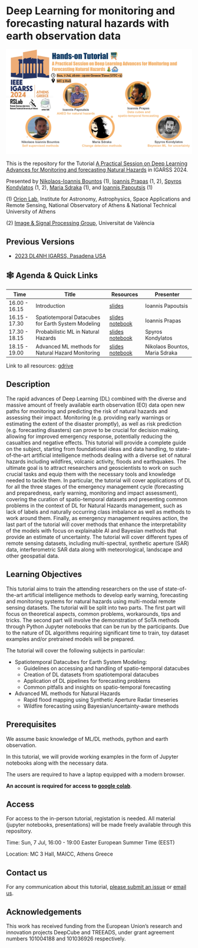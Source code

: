 # Deep Learning for monitoring and forecasting natural hazards with earth observation data

![cover_photo](/static/igarss_2024_dl4nh_cover.jpg)

This is the repository for the Tutorial [A Practical Session on Deep Learning Advances for Monitoring and forecasting Natural Hazards](https://www.2024.ieeeigarss.org/tutorials.php#tut6) in IGARSS 2024.

Presented by [Nikolaos-Ioannis Bountos](https://ngbountos.github.io/) (1), [Ioannis Prapas](https://iprapas.github.io) (1, 2), [Spyros Kondylatos](https://github.com/skondylatos/) (1, 2), [Maria Sdraka](https://github.com/paren8esis/) (1), and [Ioannis Papoutsis](https://scholar.google.gr/citations?user=46cBUO8AAAAJ) (1) 

(1) [Orion Lab](http://orionlab.space.noa.gr/), Institute for Astronomy, Astrophysics, Space Applications and Remote Sensing, National Observatory of Athens & National Technical University of Athens

(2) [Image & Signal Processing Group](https://isp.uv.es/), Universitat de València

## Previous Versions

* [2023 DL4NH IGARSS, Pasadena USA](https://github.com/Orion-AI-Lab/igarss23_DL4NH)

## 🕸️ Agenda & Quick Links

| Time          | Title          | Resources                       | Presenter         |
|---------------|----------------|---------------------------------|-------------------|
| 16.00 - 16.15   | Introduction   | [slides](https://docs.google.com/presentation/d/13lw30timAkBxFZdK5bjuVf9pnPOJC3Ut/edit?usp=drive_link&ouid=103666319609428787109&rtpof=true&sd=true)                | Ioannis Papoutsis |
| 16.15 - 17.30  | Spatiotemporal Datacubes for Earth System Modeling | [slides](https://docs.google.com/presentation/d/15KGojGurKJSj3t9N48wKMCVtxVSbSHaN2VboDnwtlDA/edit?usp=drive_link) [notebook](https://colab.research.google.com/drive/1NY-a5cYLLfMwrTFigY5VczKym849MkN4?usp=drive_link)  | Ioannis Prapas    |
| 17.30 - 18.15 |  Probabilistic ML in Natural Hazards| [slides](https://docs.google.com/presentation/d/124t5D4tZQ__1geiqZadOMB-OgobOUAU6_fHdCrjYaN0/edit#slide=id.p) [notebook](https://colab.research.google.com/drive/1zCruqMbsoQkLWX8UEnt_RnBDQEfBjsdq?usp=drive_link)  | Spyros Kondylatos |
| 18.15 - 19.00 | Advanced ML methods for Natural Hazard Monitoring | [slides](https://docs.google.com/presentation/d/1BZ0HEbqR8mJ6SwPEnbda-wBAlxUalTpL/edit?usp=sharing&ouid=103666319609428787109&rtpof=true&sd=true) [notebook](https://colab.research.google.com/drive/14P59cQamNxXfTAKy6aREhmHCLsjiu2GK?usp=sharing)                | Nikolaos Bountos, Maria Sdraka  |

Link to all resources: [gdrive](https://drive.google.com/drive/folders/1kKqHuIQkoLPwgrR3DTbY-ZkRv8CCYM46?usp=drive_link)

## Description

The rapid advances of Deep Learning (DL) combined with the diverse and massive amount of freely available earth observation (EO) data open new paths for monitoring and predicting the risk of natural hazards and assessing their impact. Monitoring (e.g. providing early warnings or estimating the extent of the disaster promptly), as well as risk prediction (e.g. forecasting disasters) can prove to be crucial for decision making, allowing for improved emergency response, potentially reducing the casualties and negative effects. This tutorial will provide a complete guide on the subject, starting from foundational ideas and data handling, to state-of-the-art artificial intelligence methods dealing with a diverse set of natural hazards including wildfires, volcanic activity, floods and earthquakes. The ultimate goal is to attract researchers and geoscientists to work on such crucial tasks and equip them with the necessary tools and knowledge needed to tackle them. In particular, the tutorial will cover applications of DL for all the three stages of the emergency management cycle (forecasting and preparedness, early warning, monitoring and impact assessment), covering the curation of spatio-temporal datasets and presenting common problems in the context of DL for Natural Hazards management, such as lack of labels and naturally occurring class imbalance as well as methods to work around them. Finally, as emergency management requires action, the last part of the tutorial will cover methods that enhance the interpretability of the models with focus on explainable AI and Bayesian methods that provide an estimate of uncertainty. The tutorial will cover different types of remote sensing datasets, including multi-spectral, synthetic aperture (SAR) data, interferometric SAR data along with meteorological, landscape and other geospatial data.

## Learning Objectives

This tutorial aims to train the attending researchers on the use of state-of-the-art artificial intelligence methods to develop early warning, forecasting and monitoring systems for natural hazards using multi-modal remote sensing datasets. The tutorial will be split into two parts. The first part will focus on theoretical aspects, common problems, workarounds, tips and tricks. The second part will involve the demonstration of SoTA methods through Python Jupyter notebooks that can be run by the participants. Due to the nature of DL algorithms requiring significant time to train, toy dataset examples and/or pretrained models will be prepared.

The tutorial will cover the following subjects in particular:

* Spatiotemporal Datacubes for Earth System Modeling:
	* Guidelines on accessing and handling of spatio-temporal datacubes
	* Creation of DL datasets from spatiotemporal datacubes
	* Application of DL pipelines for forecasting problems
	* Common pitfalls and insights on spatio-temporal forecasting
* Advanced ML methods for Natural Hazards
	* Rapid flood mapping using Synthetic Aperture Radar timeseries
	* Wildfire forecasting using Bayesian/uncertainty-aware methods


## Prerequisites

We assume basic knowledge of ML/DL methods, python and earth observation.

In this tutorial, we will provide working examples in the form of Jupyter notebooks along with the necessary data. 

The users are required to have a laptop equipped with a modern browser. 

**An account is required for access to [google colab](https://colab.research.google.com)**.

## Access 

For access to the in-person tutorial, registation is needed. All material (jupyter notebooks, presentations) will be made freely available through this repository.

Time: Sun, 7 Jul, 16:00 - 19:00 Easter European Summer Time (EEST)

Location: MC 3 Hall, MAICC, Athens Greece 

## Contact us 

For any communication about this tutorial, [please submit an issue](https://github.com/Orion-AI-Lab/igarss23_DL4NH/issues/new/choose) or [email us](mailto:ipapoutsis@noa.gr).

## Acknowledgements

This work has received funding from the European Union’s research and innovation projects DeepCube and TREEADS, under grant agreement numbers 101004188 and 101036926 respectively.
